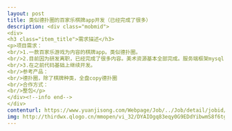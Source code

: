 ```yaml
---                
layout: post       
title: 类似德扑圈的百家乐棋牌app开发（已经完成了很多）           
description: <div class="mobmid">
<div>
<h3 class="item_title">需求描述</h3>
<p>项目需求：<br/>1.一款百家乐游戏为内容的棋牌app。类似德扑圈。<br/>2.目前因为研发离职，已经完成了很多内容。美术资源基本全部完成。服务端框架mysql netty protobuf，基于cocos 15引擎。<br/>3.在之前代码基础上继续开发。<br/>参考产品：<br/>德扑圈，除了棋牌种类，全盘copy德扑圈<br/>合作方式：<br/>整包</p>
</div><!--info end-->
</div>     
contenturl: https://www.yuanjisong.com/Webpage/Job/../Job/detail/jobid/101482      
img: http://thirdwx.qlogo.cn/mmopen/vi_32/DYAIOgq83eqy0G9EDdYibwmS8f6tgyLSGQtLwD1icdib25dv7J5NIwdxic5gX6b5zBd0tH1CEmU5nVQLzBibviaoK0iaA/132             
---                 
```

